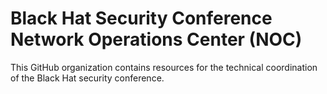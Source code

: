 Black Hat Security Conference Network Operations Center (NOC)
=============================================================

This GitHub organization contains resources for the technical coordination of the Black Hat security conference. 
